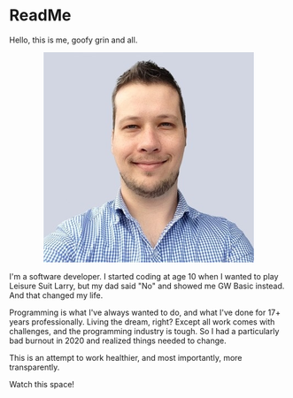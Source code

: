 # ReadMe
Hello, this is me, goofy grin and all.

<p align="center">
  <img src="https://raw.githubusercontent.com/willemodendaal/ReadMe/main/images/me2.jpg" />
</p>

I'm a software developer. I started coding at age 10 when I wanted to play Leisure Suit Larry, but my dad said "No" and showed me GW Basic instead. And that changed my life.

Programming is what I've always wanted to do, and what I've done for 17+ years professionally. Living the dream, right? Except all work comes with challenges, and the programming industry is tough. So I had a particularly bad burnout in 2020 and realized things needed to change.

This is an attempt to work healthier, and most importantly, more transparently.

Watch this space!
